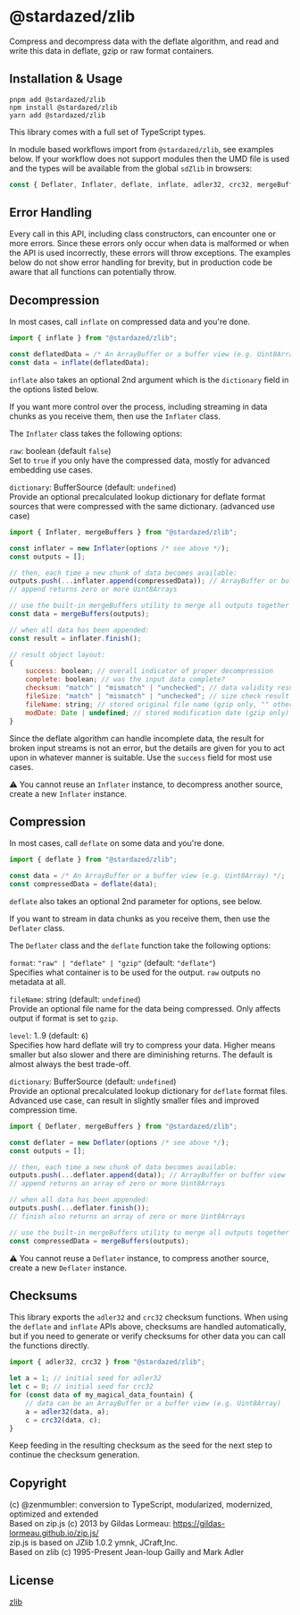 @stardazed/zlib
===============
Compress and decompress data with the deflate algorithm, and read and
write this data in deflate, gzip or raw format containers.

Installation & Usage
--------------------
```
pnpm add @stardazed/zlib
npm install @stardazed/zlib
yarn add @stardazed/zlib
```

This library comes with a full set of TypeScript types.

In module based workflows import from `@stardazed/zlib`, see examples below.
If your workflow does not support modules then the UMD file is used and
the types will be available from the global `sdZlib` in browsers:

```js
const { Deflater, Inflater, deflate, inflate, adler32, crc32, mergeBuffers } = sdZlib;
```

Error Handling
--------------
Every call in this API, including class constructors, can encounter one
or more errors. Since these errors only occur when data is malformed or when
the API is used incorrectly, these errors will throw exceptions. The examples
below do not show error handling for brevity, but in production code be aware
that all functions can potentially throw.

Decompression
-------------
In most cases, call `inflate` on compressed data and you're done.

```js
import { inflate } from "@stardazed/zlib";

const deflatedData = /* An ArrayBuffer or a buffer view (e.g. Uint8Array) */;
const data = inflate(deflatedData);
```

`inflate` also takes an optional 2nd argument which is the `dictionary`
field in the options listed below.

If you want more control over the process, including streaming in data chunks
as you receive them, then use the `Inflater` class.

The `Inflater` class takes the following options:

`raw`: boolean (default `false`)<br>
Set to `true` if you only have the compressed data, mostly for advanced
embedding use cases.

`dictionary`: BufferSource (default: `undefined`)<br>
Provide an optional precalculated lookup dictionary for deflate format
sources that were compressed with the same dictionary. (advanced use case)

```js
import { Inflater, mergeBuffers } from "@stardazed/zlib";

const inflater = new Inflater(options /* see above */);
const outputs = [];

// then, each time a new chunk of data becomes available:
outputs.push(...inflater.append(compressedData)); // ArrayBuffer or buffer view
// append returns zero or more Uint8Arrays

// use the built-in mergeBuffers utility to merge all outputs together
const data = mergeBuffers(outputs);

// when all data has been appended:
const result = inflater.finish();

// result object layout:
{
    success: boolean; // overall indicator of proper decompression
    complete: boolean; // was the input data complete?
    checksum: "match" | "mismatch" | "unchecked"; // data validity result
    fileSize: "match" | "mismatch" | "unchecked"; // size check result (gzip only)
    fileName: string; // stored original file name (gzip only, "" otherwise)
    modDate: Date | undefined; // stored modification date (gzip only)
}
```

Since the deflate algorithm can handle incomplete data, the result
for broken input streams is not an error, but the details are given
for you to act upon in whatever manner is suitable. Use the `success`
field for most use cases.

⚠️ You cannot reuse an `Inflater` instance, to decompress another source, create
a new `Inflater` instance.

Compression
-----------
In most cases, call `deflate` on some data and you're done.

```js
import { deflate } from "@stardazed/zlib";

const data = /* An ArrayBuffer or a buffer view (e.g. Uint8Array) */;
const compressedData = deflate(data);
```

`deflate` also takes an optional 2nd parameter for options, see below.

If you want to stream in data chunks as you receive them, then use the
`Deflater` class.

The `Deflater` class and the `deflate` function take the following options:

`format`: `"raw" | "deflate" | "gzip"` (default: `"deflate"`)<br>
Specifies what container is to be used for the output. `raw` outputs
no metadata at all.

`fileName`: string (default: `undefined`)<br>
Provide an optional file name for the data being compressed.
Only affects output if format is set to `gzip`.

`level`: 1..9 (default: `6`)<br>
Specifies how hard deflate will try to compress your data. Higher
means smaller but also slower and there are diminishing returns.
The default is almost always the best trade-off.

`dictionary`: BufferSource (default: `undefined`)<br>
Provide an optional precalculated lookup dictionary for `deflate` format
files. Advanced use case, can result in slightly smaller files and
improved compression time.

```js
import { Deflater, mergeBuffers } from "@stardazed/zlib";

const deflater = new Deflater(options /* see above */);
const outputs = [];

// then, each time a new chunk of data becomes available:
outputs.push(...deflater.append(data)); // ArrayBuffer or buffer view
// append returns an array of zero or more Uint8Arrays

// when all data has been appended:
outputs.push(...deflater.finish());
// finish also returns an array of zero or more Uint8Arrays

// use the built-in mergeBuffers utility to merge all outputs together
const compressedData = mergeBuffers(outputs);
```

⚠️ You cannot reuse a `Deflater` instance, to compress another source, create
a new `Deflater` instance.

Checksums
---------
This library exports the `adler32` and `crc32` checksum functions. When using
the `deflate` and `inflate` APIs above, checksums are handled automatically,
but if you need to generate or verify checksums for other data you can call
the functions directly.

```js
import { adler32, crc32 } from "@stardazed/zlib";

let a = 1; // initial seed for adler32
let c = 0; // initial seed for crc32
for (const data of my_magical_data_fountain) {
    // data can be an ArrayBuffer or a buffer view (e.g. Uint8Array)
    a = adler32(data, a);
    c = crc32(data, c);
}
```
Keep feeding in the resulting checksum as the seed for the next step to
continue the checksum generation.

Copyright
---------
(c) @zenmumbler: conversion to TypeScript, modularized, modernized,
optimized and extended<br>
Based on zip.js (c) 2013 by Gildas Lormeau: https://gildas-lormeau.github.io/zip.js/<br>
zip.js is based on JZlib 1.0.2 ymnk, JCraft,Inc.<br>
Based on zlib (c) 1995-Present Jean-loup Gailly and Mark Adler<br>

License
-------
[zlib](https://www.zlib.net/zlib_license.html)
